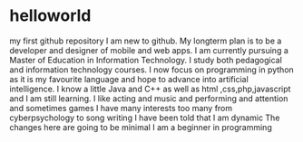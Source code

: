 # helloworld
my first github repository
I am new to github.
My longterm plan is to be a developer and  designer of mobile and web apps.
I am currently pursuing a Master of Education in Information Technology.
I study both pedagogical and information technology courses. 
I now focus on programming in python as it is my favourite language and hope to advance into artificial intelligence.
I know a little Java and C++ as well as html ,css,php,javascript and I am still learning. 
I like acting and music and performing and attention and sometimes games
I have many interests too many from cyberpsychology to song writing
I have been told that I am dynamic
The changes here are going to be  minimal I am a beginner in programming 
